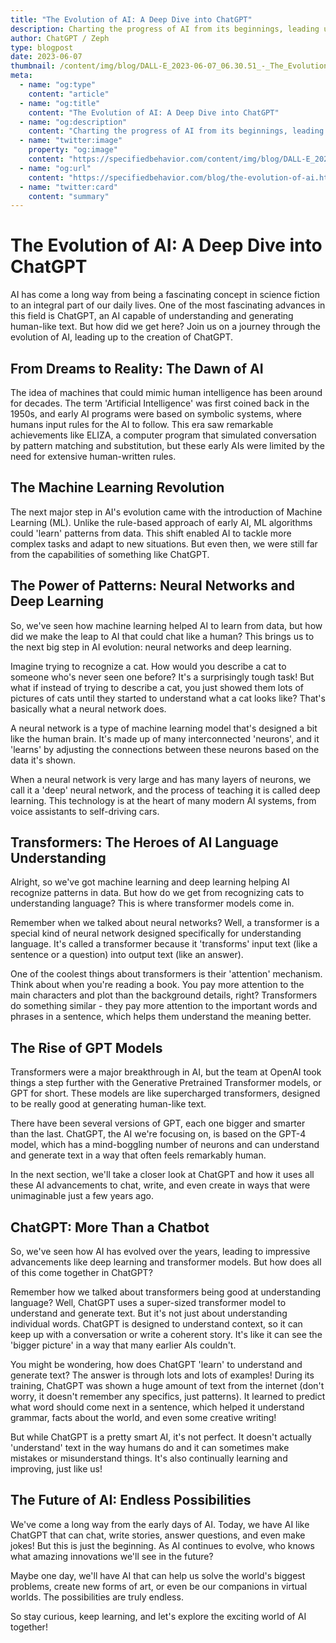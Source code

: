 ```yaml
---
title: "The Evolution of AI: A Deep Dive into ChatGPT"
description: Charting the progress of AI from its beginnings, leading up to the creation of ChatGPT
author: ChatGPT / Zeph
type: blogpost
date: 2023-06-07
thumbnail: /content/img/blog/DALL-E_2023-06-07_06.30.51_-_The_Evolution_of_AI.png
meta:
  - name: "og:type"
    content: "article"
  - name: "og:title"
    content: "The Evolution of AI: A Deep Dive into ChatGPT"
  - name: "og:description"
    content: "Charting the progress of AI from its beginnings, leading up to the creation of ChatGPT"
  - name: "twitter:image"
    property: "og:image"
    content: "https://specifiedbehavior.com/content/img/blog/DALL-E_2023-06-07_06.30.51_-_The_Evolution_of_AI.png"
  - name: "og:url"
    content: "https://specifiedbehavior.com/blog/the-evolution-of-ai.html"
  - name: "twitter:card"    
    content: "summary"
---
```


# The Evolution of AI: A Deep Dive into ChatGPT

AI has come a long way from being a fascinating concept in science fiction to an integral part of our daily lives. One of the most fascinating advances in this field is ChatGPT, an AI capable of understanding and generating human-like text. But how did we get here? Join us on a journey through the evolution of AI, leading up to the creation of ChatGPT.

## From Dreams to Reality: The Dawn of AI

The idea of machines that could mimic human intelligence has been around for decades. The term 'Artificial Intelligence' was first coined back in the 1950s, and early AI programs were based on symbolic systems, where humans input rules for the AI to follow. This era saw remarkable achievements like ELIZA, a computer program that simulated conversation by pattern matching and substitution, but these early AIs were limited by the need for extensive human-written rules.

## The Machine Learning Revolution

The next major step in AI's evolution came with the introduction of Machine Learning (ML). Unlike the rule-based approach of early AI, ML algorithms could 'learn' patterns from data. This shift enabled AI to tackle more complex tasks and adapt to new situations. But even then, we were still far from the capabilities of something like ChatGPT.

## The Power of Patterns: Neural Networks and Deep Learning

So, we've seen how machine learning helped AI to learn from data, but how did we make the leap to AI that could chat like a human? This brings us to the next big step in AI evolution: neural networks and deep learning.

Imagine trying to recognize a cat. How would you describe a cat to someone who's never seen one before? It's a surprisingly tough task! But what if instead of trying to describe a cat, you just showed them lots of pictures of cats until they started to understand what a cat looks like? That's basically what a neural network does.

A neural network is a type of machine learning model that's designed a bit like the human brain. It's made up of many interconnected 'neurons', and it 'learns' by adjusting the connections between these neurons based on the data it's shown.

When a neural network is very large and has many layers of neurons, we call it a 'deep' neural network, and the process of teaching it is called deep learning. This technology is at the heart of many modern AI systems, from voice assistants to self-driving cars.

## Transformers: The Heroes of AI Language Understanding

Alright, so we've got machine learning and deep learning helping AI recognize patterns in data. But how do we get from recognizing cats to understanding language? This is where transformer models come in.

Remember when we talked about neural networks? Well, a transformer is a special kind of neural network designed specifically for understanding language. It's called a transformer because it 'transforms' input text (like a sentence or a question) into output text (like an answer).

One of the coolest things about transformers is their 'attention' mechanism. Think about when you're reading a book. You pay more attention to the main characters and plot than the background details, right? Transformers do something similar - they pay more attention to the important words and phrases in a sentence, which helps them understand the meaning better.

## The Rise of GPT Models

Transformers were a major breakthrough in AI, but the team at OpenAI took things a step further with the Generative Pretrained Transformer models, or GPT for short. These models are like supercharged transformers, designed to be really good at generating human-like text.

There have been several versions of GPT, each one bigger and smarter than the last. ChatGPT, the AI we're focusing on, is based on the GPT-4 model, which has a mind-boggling number of neurons and can understand and generate text in a way that often feels remarkably human.

In the next section, we'll take a closer look at ChatGPT and how it uses all these AI advancements to chat, write, and even create in ways that were unimaginable just a few years ago.

## ChatGPT: More Than a Chatbot

So, we've seen how AI has evolved over the years, leading to impressive advancements like deep learning and transformer models. But how does all of this come together in ChatGPT?

Remember how we talked about transformers being good at understanding language? Well, ChatGPT uses a super-sized transformer model to understand and generate text. But it's not just about understanding individual words. ChatGPT is designed to understand context, so it can keep up with a conversation or write a coherent story. It's like it can see the 'bigger picture' in a way that many earlier AIs couldn't.

You might be wondering, how does ChatGPT 'learn' to understand and generate text? The answer is through lots and lots of examples! During its training, ChatGPT was shown a huge amount of text from the internet (don't worry, it doesn't remember any specifics, just patterns). It learned to predict what word should come next in a sentence, which helped it understand grammar, facts about the world, and even some creative writing!

But while ChatGPT is a pretty smart AI, it's not perfect. It doesn't actually 'understand' text in the way humans do and it can sometimes make mistakes or misunderstand things. It's also continually learning and improving, just like us!

## The Future of AI: Endless Possibilities

We've come a long way from the early days of AI. Today, we have AI like ChatGPT that can chat, write stories, answer questions, and even make jokes! But this is just the beginning. As AI continues to evolve, who knows what amazing innovations we'll see in the future?

Maybe one day, we'll have AI that can help us solve the world's biggest problems, create new forms of art, or even be our companions in virtual worlds. The possibilities are truly endless.

So stay curious, keep learning, and let's explore the exciting world of AI together!
